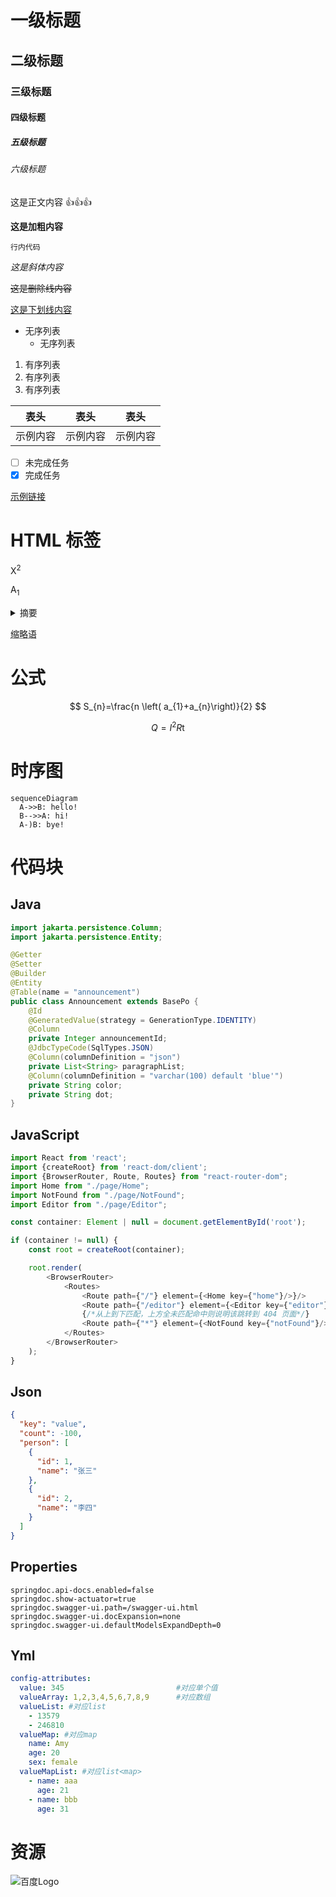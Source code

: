 # 一级标题

## 二级标题

### 三级标题

#### 四级标题

##### 五级标题

###### 六级标题

这是正文内容 👍👍👍

**这是加粗内容**

`行内代码`

_这是斜体内容_

~~这是删除线内容~~

<u>这是下划线内容</u>

- 无序列表
  - 无序列表

1. 有序列表
2. 有序列表
3. 有序列表

|   表头   |   表头   |   表头   |
| :------: | :------: | :------: |
| 示例内容 | 示例内容 | 示例内容 |

- [ ] 未完成任务
- [x] 完成任务

[示例链接](https://www.example.com)

# HTML 标签

X<sup>2</sup>

A<sub>1</sub>

<details>
  <summary>摘要</summary>
  <p>详情内容</p>
</details>

<acronym title="全称详情">缩略语</acronym>

# 公式

$$
S_{n}=\frac{n \left( a_{1}+a_{n}\right)}{2}
$$

$$
Q = I ^ { 2 } R \mathrm { t }
$$

# 时序图

```mermaid
sequenceDiagram
  A->>B: hello!
  B-->>A: hi!
  A-)B: bye!
```

# 代码块

## Java

```java
import jakarta.persistence.Column;
import jakarta.persistence.Entity;

@Getter
@Setter
@Builder
@Entity
@Table(name = "announcement")
public class Announcement extends BasePo {
    @Id
    @GeneratedValue(strategy = GenerationType.IDENTITY)
    @Column
    private Integer announcementId;
    @JdbcTypeCode(SqlTypes.JSON)
    @Column(columnDefinition = "json")
    private List<String> paragraphList;
    @Column(columnDefinition = "varchar(100) default 'blue'")
    private String color;
    private String dot;
}
```

## JavaScript

```js
import React from 'react';
import {createRoot} from 'react-dom/client';
import {BrowserRouter, Route, Routes} from "react-router-dom";
import Home from "./page/Home";
import NotFound from "./page/NotFound";
import Editor from "./page/Editor";

const container: Element | null = document.getElementById('root');

if (container != null) {
    const root = createRoot(container);

    root.render(
        <BrowserRouter>
            <Routes>
                <Route path={"/"} element={<Home key={"home"}/>}/>
                <Route path={"/editor"} element={<Editor key={"editor"}/>}/>
                {/*从上到下匹配，上方全未匹配命中则说明该跳转到 404 页面*/}
                <Route path={"*"} element={<NotFound key={"notFound"}/>}/>
            </Routes>
        </BrowserRouter>
    );
}
```

## Json

```json
{
  "key": "value",
  "count": -100,
  "person": [
    {
      "id": 1,
      "name": "张三"
    },
    {
      "id": 2,
      "name": "李四"
    }
  ]
}
```

## Properties

```properties
springdoc.api-docs.enabled=false
springdoc.show-actuator=true
springdoc.swagger-ui.path=/swagger-ui.html
springdoc.swagger-ui.docExpansion=none
springdoc.swagger-ui.defaultModelsExpandDepth=0
```

## Yml

```yml
config-attributes:
  value: 345                         #对应单个值
  valueArray: 1,2,3,4,5,6,7,8,9      #对应数组
  valueList: #对应list
    - 13579
    - 246810
  valueMap: #对应map
    name: Amy
    age: 20
    sex: female
  valueMapList: #对应list<map>
    - name: aaa
      age: 21
    - name: bbb
      age: 31
```

# 资源

![百度Logo](https://www.baidu.com/img/PCtm_d9c8750bed0b3c7d089fa7d55720d6cf.png)

